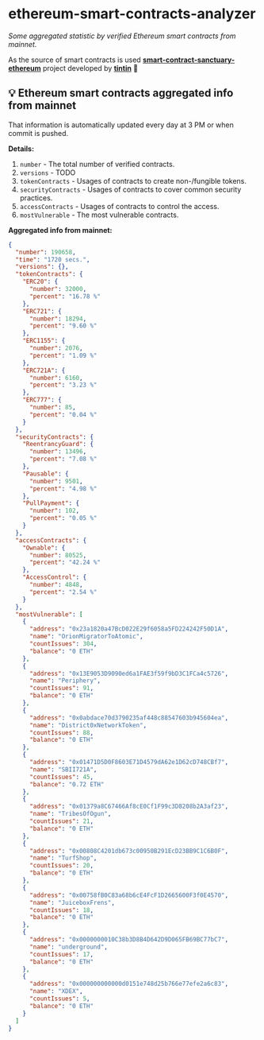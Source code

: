 # ethereum-smart-contracts-analyzer

*Some aggregated statistic by verified Ethereum smart contracts from mainnet.*

As the source of smart contracts is used **[smart-contract-sanctuary-ethereum](https://github.com/tintinweb/smart-contract-sanctuary-ethereum)** project developed by **[tintin](https://github.com/tintinweb)** 👏

## 💡 Ethereum smart contracts aggregated info from mainnet

That information is automatically updated every day at 3 PM or when commit is pushed.

**Details:**

1. `number` - The total number of verified contracts.
2. `versions` - TODO
3. `tokenContracts` - Usages of contracts to create non-/fungible tokens.
4. `securityContracts` - Usages of contracts to cover common security practices. 
5. `accessContracts` - Usages of contracts to control the access.
6. `mostVulnerable` - The most vulnerable contracts.

**Aggregated info from mainnet:**

```json
{
  "number": 190658,
  "time": "1720 secs.",
  "versions": {},
  "tokenContracts": {
    "ERC20": {
      "number": 32000,
      "percent": "16.78 %"
    },
    "ERC721": {
      "number": 18294,
      "percent": "9.60 %"
    },
    "ERC1155": {
      "number": 2076,
      "percent": "1.09 %"
    },
    "ERC721A": {
      "number": 6160,
      "percent": "3.23 %"
    },
    "ERC777": {
      "number": 85,
      "percent": "0.04 %"
    }
  },
  "securityContracts": {
    "ReentrancyGuard": {
      "number": 13496,
      "percent": "7.08 %"
    },
    "Pausable": {
      "number": 9501,
      "percent": "4.98 %"
    },
    "PullPayment": {
      "number": 102,
      "percent": "0.05 %"
    }
  },
  "accessContracts": {
    "Ownable": {
      "number": 80525,
      "percent": "42.24 %"
    },
    "AccessControl": {
      "number": 4848,
      "percent": "2.54 %"
    }
  },
  "mostVulnerable": [
    {
      "address": "0x23a1820a47BcD022E29f6058a5FD224242F50D1A",
      "name": "OrionMigratorToAtomic",
      "countIssues": 304,
      "balance": "0 ETH"
    },
    {
      "address": "0x13E9053D9090ed6a1FAE3f59f9bD3C1FCa4c5726",
      "name": "Periphery",
      "countIssues": 91,
      "balance": "0 ETH"
    },
    {
      "address": "0x0abdace70d3790235af448c88547603b945604ea",
      "name": "District0xNetworkToken",
      "countIssues": 88,
      "balance": "0 ETH"
    },
    {
      "address": "0x01471D5D0F8603E71D4579dA62e1D62cD748CBf7",
      "name": "SBII721A",
      "countIssues": 45,
      "balance": "0.72 ETH"
    },
    {
      "address": "0x01379a8C67466Af8cE0Cf1F99c3D8208b2A3af23",
      "name": "TribesOfOgun",
      "countIssues": 21,
      "balance": "0 ETH"
    },
    {
      "address": "0x00808C4201db673c00950B291EcD23BB9C1C6B0F",
      "name": "TurfShop",
      "countIssues": 20,
      "balance": "0 ETH"
    },
    {
      "address": "0x00758fB0C83a68b6cE4FcF1D2665600F3f0E4570",
      "name": "JuiceboxFrens",
      "countIssues": 18,
      "balance": "0 ETH"
    },
    {
      "address": "0x0000000010C38b3D8B4D642D9D065FB69BC77bC7",
      "name": "underground",
      "countIssues": 17,
      "balance": "0 ETH"
    },
    {
      "address": "0x000000000000d0151e748d25b766e77efe2a6c83",
      "name": "XDEX",
      "countIssues": 5,
      "balance": "0 ETH"
    }
  ]
}
```
